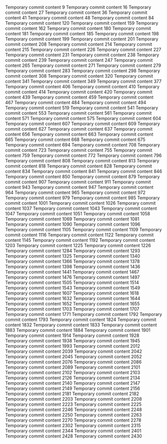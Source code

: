 Temporary commit content 9
Temporary commit content 16
Temporary commit content 27
Temporary commit content 36
Temporary commit content 41
Temporary commit content 48
Temporary commit content 84
Temporary commit content 120
Temporary commit content 159
Temporary commit content 162
Temporary commit content 180
Temporary commit content 181
Temporary commit content 185
Temporary commit content 198
Temporary commit content 199
Temporary commit content 201
Temporary commit content 208
Temporary commit content 214
Temporary commit content 215
Temporary commit content 226
Temporary commit content 227
Temporary commit content 231
Temporary commit content 238
Temporary commit content 239
Temporary commit content 247
Temporary commit content 265
Temporary commit content 271
Temporary commit content 279
Temporary commit content 283
Temporary commit content 298
Temporary commit content 308
Temporary commit content 320
Temporary commit content 341
Temporary commit content 349
Temporary commit content 377
Temporary commit content 406
Temporary commit content 410
Temporary commit content 414
Temporary commit content 420
Temporary commit content 439
Temporary commit content 459
Temporary commit content 467
Temporary commit content 484
Temporary commit content 494
Temporary commit content 519
Temporary commit content 541
Temporary commit content 553
Temporary commit content 561
Temporary commit content 571
Temporary commit content 575
Temporary commit content 604
Temporary commit content 607
Temporary commit content 609
Temporary commit content 627
Temporary commit content 637
Temporary commit content 656
Temporary commit content 663
Temporary commit content 665
Temporary commit content 668
Temporary commit content 675
Temporary commit content 694
Temporary commit content 708
Temporary commit content 723
Temporary commit content 755
Temporary commit content 759
Temporary commit content 772
Temporary commit content 796
Temporary commit content 808
Temporary commit content 813
Temporary commit content 818
Temporary commit content 828
Temporary commit content 834
Temporary commit content 841
Temporary commit content 846
Temporary commit content 850
Temporary commit content 879
Temporary commit content 907
Temporary commit content 911
Temporary commit content 943
Temporary commit content 947
Temporary commit content 964
Temporary commit content 965
Temporary commit content 972
Temporary commit content 979
Temporary commit content 985
Temporary commit content 1001
Temporary commit content 1026
Temporary commit content 1037
Temporary commit content 1043
Temporary commit content 1047
Temporary commit content 1051
Temporary commit content 1058
Temporary commit content 1069
Temporary commit content 1081
Temporary commit content 1090
Temporary commit content 1096
Temporary commit content 1105
Temporary commit content 1109
Temporary commit content 1116
Temporary commit content 1122
Temporary commit content 1145
Temporary commit content 1192
Temporary commit content 1203
Temporary commit content 1225
Temporary commit content 1226
Temporary commit content 1284
Temporary commit content 1293
Temporary commit content 1325
Temporary commit content 1340
Temporary commit content 1366
Temporary commit content 1378
Temporary commit content 1398
Temporary commit content 1436
Temporary commit content 1441
Temporary commit content 1467
Temporary commit content 1476
Temporary commit content 1497
Temporary commit content 1505
Temporary commit content 1514
Temporary commit content 1543
Temporary commit content 1549
Temporary commit content 1607
Temporary commit content 1618
Temporary commit content 1632
Temporary commit content 1644
Temporary commit content 1652
Temporary commit content 1655
Temporary commit content 1703
Temporary commit content 1707
Temporary commit content 1771
Temporary commit content 1792
Temporary commit content 1793
Temporary commit content 1824
Temporary commit content 1832
Temporary commit content 1833
Temporary commit content 1883
Temporary commit content 1884
Temporary commit content 1901
Temporary commit content 1914
Temporary commit content 1928
Temporary commit content 1938
Temporary commit content 1945
Temporary commit content 1993
Temporary commit content 2012
Temporary commit content 2039
Temporary commit content 2042
Temporary commit content 2045
Temporary commit content 2052
Temporary commit content 2076
Temporary commit content 2086
Temporary commit content 2089
Temporary commit content 2101
Temporary commit content 2102
Temporary commit content 2103
Temporary commit content 2126
Temporary commit content 2134
Temporary commit content 2140
Temporary commit content 2147
Temporary commit content 2149
Temporary commit content 2156
Temporary commit content 2181
Temporary commit content 2182
Temporary commit content 2203
Temporary commit content 2208
Temporary commit content 2223
Temporary commit content 2225
Temporary commit content 2246
Temporary commit content 2248
Temporary commit content 2250
Temporary commit content 2263
Temporary commit content 2270
Temporary commit content 2278
Temporary commit content 2302
Temporary commit content 2315
Temporary commit content 2344
Temporary commit content 2401
Temporary commit content 2428
Temporary commit content 2430
